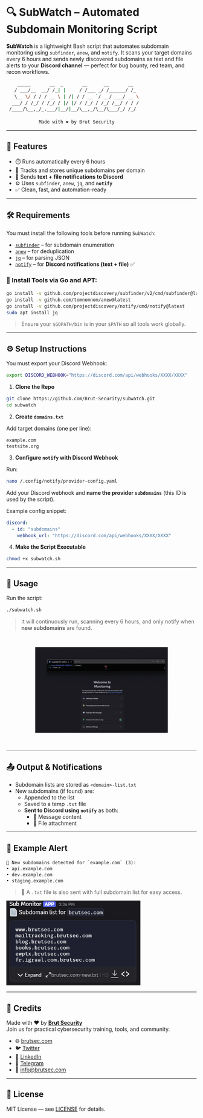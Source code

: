 # 🔍 SubWatch – Automated Subdomain Monitoring Script

**SubWatch** is a lightweight Bash script that automates subdomain monitoring using `subfinder`, `anew`, and `notify`. It scans your target domains every 6 hours and sends newly discovered subdomains as text and file alerts to your **Discord channel** — perfect for bug bounty, red team, and recon workflows.

```bash
    _____       __  _       __      __       __
   / ___/__  __/ /_| |     / /___ _/ /______/ /_
   \__ \/ / / / __ \ | /| / / __ `/ __/ ___/ __ \
  ___/ / /_/ / /_/ / |/ |/ / /_/ / /_/ /__/ / / /
 /____/\__,_/_.___/|__/|__/\__,_/\__/\___/_/ /_/

            Made with ❤️ by Brut Security
```
---

## 📌 Features

- ⏱️ Runs automatically every 6 hours
- 🧠 Tracks and stores unique subdomains per domain
- 📨 Sends **text + file notifications to Discord**
- ⚙️ Uses `subfinder`, `anew`, `jq`, and **`notify`**
- ✅ Clean, fast, and automation-ready

---

## 🛠 Requirements

You must install the following tools before running `SubWatch`:

- [`subfinder`](https://github.com/projectdiscovery/subfinder) – for subdomain enumeration  
- [`anew`](https://github.com/tomnomnom/anew) – for deduplication  
- [`jq`](https://stedolan.github.io/jq/) – for parsing JSON  
- [`notify`](https://github.com/projectdiscovery/notify) – for **Discord notifications (text + file)** ✅

### 🔧 Install Tools via Go and APT:

```bash
go install -v github.com/projectdiscovery/subfinder/v2/cmd/subfinder@latest
go install -v github.com/tomnomnom/anew@latest
go install -v github.com/projectdiscovery/notify/cmd/notify@latest
sudo apt install jq
```

> Ensure your `$GOPATH/bin` is in your `$PATH` so all tools work globally.

---

## ⚙️ Setup Instructions

You must export your Discord Webhook:

```bash
export DISCORD_WEBHOOK="https://discord.com/api/webhooks/XXXX/XXXX"
```


1. **Clone the Repo**

```bash
git clone https://github.com/Brut-Security/subwatch.git
cd subwatch
```

2. **Create `domains.txt`**

Add target domains (one per line):

```
example.com
testsite.org
```

3. **Configure `notify` with Discord Webhook**

Run:

```bash
nano /.config/notify/provider-config.yaml
```

Add your Discord webhook and **name the provider `subdomains`** (this ID is used by the script).

Example config snippet:

```yaml
discord:
  - id: "subdomains"
    webhook_url: "https://discord.com/api/webhooks/XXXX/XXXX"
```

4. **Make the Script Executable**

```bash
chmod +x subwatch.sh
```

---

## 🚀 Usage

Run the script:

```bash
./subwatch.sh
```

> It will continuously run, scanning every 6 hours, and only notify when **new subdomains** are found.

![Watch the video](poc.gif)

---

## 📤 Output & Notifications

- Subdomain lists are stored as `<domain>-list.txt`
- New subdomains (if found) are:
  - Appended to the list
  - Saved to a temp `.txt` file
  - **Sent to Discord using `notify`** as both:
    - 💬 Message content
    - 📎 File attachment

---

## 🧠 Example Alert

```
🚨 New subdomains detected for `example.com` (3):
• api.example.com
• dev.example.com
• staging.example.com
```

> 📎 A `.txt` file is also sent with full subdomain list for easy access.

![Watch the video](poc.png)

---

## 📣 Credits

Made with ❤️ by [**Brut Security**](https://brutsec.com)  
Join us for practical cybersecurity training, tools, and community.

- 🌐 [brutsec.com](https://brutsec.com)  
- 🐦 [Twitter](https://x.com/brutsecurity)  
- 💼 [LinkedIn](https://www.linkedin.com/company/brutsec/)  
- 📱 [Telegram](https://t.me/BrutSecurity)  
- 📧 info@brutsec.com

---

## 📄 License

MIT License — see [LICENSE](LICENSE) for details.  
